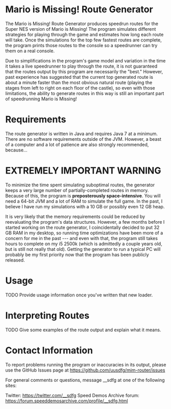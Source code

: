 Mario is Missing! Route Generator
=================================

The Mario is Missing! Route Generator produces speedrun routes for the Super
NES version of Mario is Missing!  The program simulates different strategies
for playing through the game and estimates how long each route will take.  Once
the simulations for the top few fastest routes are complete, the program prints
those routes to the console so a speedrunner can try them on a real console.

Due to simplifications in the program's game model and variation in the time
it takes a live speedrunner to play through the route, it is not guaranteed that
the routes output by this program are necessarily the "best."  However, past
experience has suggested that the current top generated route is about a minute
faster than the most obvious natural route (playing the stages from left to
right on each floor of the castle), so even with those limitations, the ability
to generate routes in this way is still an important part of speedrunning
Mario is Missing!


Requirements
============

The route generator is written in Java and requires Java 7 at a minimum.  There
are no software requirements outside of the JVM.  However, a beast of a computer
and a lot of patience are also strongly recommended, because...


EXTREMELY IMPORTANT WARNING
===========================

To minimize the time spent simulating suboptimal routes, the generator keeps a
very large number of partially-completed routes in memory.  Because of this,
the program is **preposterously space-intensive**.  You will need a 64-bit JVM
and a lot of RAM to simulate the full game.  In the past, I believe I have run
my simulations with a 10 GB or possibly even 12 GB heap.

It is very likely that the memory requirements could be reduced by reevaluating
the program's data structures.  However, a few months before I started working
on the route generator, I coincidentally decided to put 32 GB RAM in my desktop,
so running time optimizations have been more of a concern for me in the past ---
and even with that, the program still takes hours to complete on my i5 2500k
(which is admittedly a couple years old, but is still not really that old).
Getting the generator to run a typical PC will probably be my first priority
now that the program has been publicly released.


Usage
=====

TODO Provide usage information once you've written that new loader.


Interpreting Routes
===================

TODO Give some examples of the route output and explain what it means.


Contact Information
===================

To report problems running the program or inaccuracies in its output, please
use the GitHub Issues page at https://github.com/uusdfg/mim-router/issues

For general comments or questions, message __sdfg at one of the following sites:

Twitter:  https://twitter.com/__sdfg
Speed Demos Archive forum:  https://forum.speeddemosarchive.com/profile/__sdfg.html